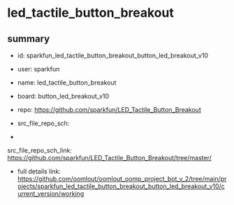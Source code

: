 # led_tactile_button_breakout
 
## summary 
* id: sparkfun_led_tactile_button_breakout_button_led_breakout_v10
* user: sparkfun
* name: led_tactile_button_breakout
* board: button_led_breakout_v10
* repo: https://github.com/sparkfun/LED_Tactile_Button_Breakout



* src_file_repo_sch: 
*
 src_file_repo_sch_link: https://github.com/sparkfun/LED_Tactile_Button_Breakout/tree/master/
* full details link: https://github.com/oomlout/oomlout_oomp_project_bot_v_2/tree/main/projects/sparkfun_led_tactile_button_breakout_button_led_breakout_v10/current_version/working  






